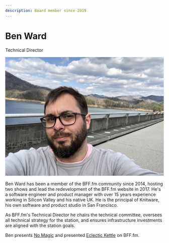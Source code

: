 ```yaml
---
description: Board member since 2019
---
```


# Ben Ward

Technical Director

![](../../.gitbook/assets/damn.jpg)

Ben Ward has been a member of the BFF.fm community since 2014, hosting two shows and lead the redevelopment of the BFF.fm website in 2017. He's a software engineer and product manager with over 15 years experience working in Silicon Valley and his native UK. He is the principal of Knitware, his own software and product studio in San Francisco.

As BFF.fm's Technical Director he chairs the technical committee, oversees all technical strategy for the station, and ensures infrastructure investments are aligned with the station goals.

Ben presents [No Magic](https://bff.fm/shows/nomagic) and presented [Eclectic Kettle](https://bff.fm/shows/eclectic-kettle) on BFF.fm.
